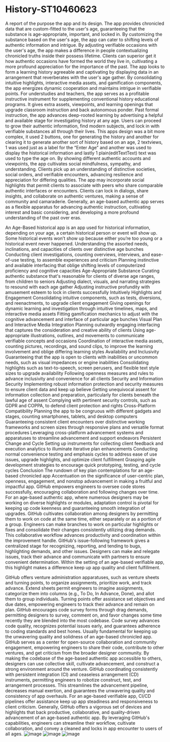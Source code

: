 # History-ST10460623
A report of the purpose the app and its design.
The app provides chronicled data that are custom-fitted to the user's age, guaranteeing that the substance is age-appropriate, important, and locked in. By customizing the substance based on the user's age, the app can cater to shifting levels of authentic information and intrigue.
By adjusting verifiable occasions with the user's age, the app makes a difference in people contextualizing chronicled truths inside their possess lifetime. Clients can superior get it how authentic occasions have formed the world they live in, cultivating a more profound appreciation for the importance of the past.
The app looks to form a learning history agreeable and captivating by displaying data in an arrangement that reverberates with the user's age gather. By consolidating intuitive highlights, interactive media assets, and gamification components, the app energizes dynamic cooperation and maintains intrigue in verifiable points.
For understudies and teachers, the app serves as a profitable instructive instrument for supplementing conventional history educational programs. It gives extra assets, viewpoints, and learning openings that upgrade classroom instruction and back autonomous ponder.
Past formal instruction, the app advances deep-rooted learning by advertising a helpful and available stage for investigating history at any age. Users can proceed to grow their authentic information, find modern subjects, and lock in with verifiable substances all through their lives.
This apps design was a bit more complex, it used 2 buttons, one for generating the history and another for clearing it to generate another sort of history based on an age, 2 textviews, 1 was used just as a label for the “Enter Age” and another was used to display the historical information and lastly 1 plain(editTextText) text was used to type the age on. 
By showing different authentic accounts and viewpoints, the app cultivates social mindfulness, sympathy, and understanding. Clients pick up an understanding of distinctive societies, social orders, and verifiable encounters, advancing resilience and appreciation for differing qualities. 
The app may incorporate social highlights that permit clients to associate with peers who share comparable authentic interfaces or encounters. Clients can lock in dialogs, share insights, and collaborate on authentic ventures, making a sense of community and camaraderie.
Generally, an age-based authentic app serves as a flexible apparatus for advancing authentic instruction, cultivating interest and basic considering, and developing a more profound understanding of the past over eras. 

An Age-Based historical app is an app used for historical information, depending on your age, a certain historical person or event will show up. Some historical events won’t show up because either you’re too young or a historical event never happened.
Understanding the assorted needs, inclinations, and capacities of clients over distinctive age bunches
Conducting client investigations, counting overviews, interviews, and ease-of-use testing, to assemble experiences and criticism
Planning instinctive and available interfacing that oblige shifting levels of computerized proficiency and cognitive capacities
Age-Appropriate Substance
Curating authentic substance that's reasonable for clients of diverse age ranges, from children to seniors
Adjusting dialect, visuals, and narrating strategies to resound with each age gather
Adjusting instructive profundity with amusement esteem to lock in clients successfully
Intuitively Highlights and Engagement
Consolidating intuitive components, such as tests, diversions, and reenactments, to upgrade client engagement
Giving openings for dynamic learning and investigation through intuitive timelines, maps, and interactive media assets
Fitting gamification mechanics to adjust with the cognitive advancement and interface of particular age bunches
Visual Plan and Interactive Media Integration
Planning outwardly engaging interfacing that captures the consideration and creative ability of clients
Using age-appropriate illustrations, outlines, and movements to communicate verifiable concepts and occasions
Coordination of interactive media assets, counting pictures, recordings, and sound clips, to improve the learning involvement and oblige differing learning styles
Availability and Inclusivity
Guaranteeing that the app is open to clients with inabilities or uncommon needs, such as visual impedances or engine inabilities
Consolidating highlights such as text-to-speech, screen perusers, and flexible text style sizes to upgrade availability
Following openness measures and rules to advance inclusivity and convenience for all clients
Security and Information Security
Implementing robust information protection and security measures to ensure client data and keep up believe
Getting unequivocal assent for information collection and preparation, particularly for clients beneath the lawful age of assent
Complying with pertinent security controls, such as GDPR and COPPA, to defend client protection and rights
Cross-Platform Compatibility
Planning the app to be congruous with different gadgets and stages, counting smartphones, tablets, and desktop computers
Guaranteeing consistent client encounters over distinctive working frameworks and screen sizes through responsive plans and versatile format procedures
Leveraging cross-platform advancement systems and apparatuses to streamline advancement and support endeavors
Persistent Change and Cycle
Setting up instruments for collecting client feedback and execution analytics to illuminate iterative plan enhancements
Conducting normal convenience testing and emphasis cycles to address ease of use issues, upgrade highlights, and optimize client fulfillment
Grasping agile development strategies to encourage quick prototyping, testing, and cycle cycles
Conclusion
The rundown of key plan contemplations for an age-based chronicled app
Accentuation on the significance of user-centric plan, openness, engagement, and nonstop advancement in making a fruitful and impactful app.
GitHub empowers engineers to oversee code stores successfully, encouraging collaboration and following changes over time. For an age-based authentic app, where numerous designers may be working on diverse highlights or modules, adaptation control is pivotal for keeping up code keenness and guaranteeing smooth integration of upgrades.
GitHub cultivates collaboration among designers by permitting them to work on code at the same time, either separately or as a portion of a group. Engineers can make branches to work on particular highlights or fixes and consolidate their changes consistently utilizing drag demands. This collaborative workflow advances productivity and coordination within the improvement handle.
GitHub's issue-following framework gives a centralized stage for recognizing, reporting, and tending to bugs, highlighting demands, and other issues. Designers can make and relegate issues, track their advance and communicate with partners to ensure convenient determination. Within the setting of an age-based verifiable app, this highlight makes a difference keep up app quality and client fulfillment.

GitHub offers venture administration apparatuses, such as venture sheets and turning points, to organize assignments, prioritize work, and track advance. Extend sheets permit engineers to imagine assignments, categorize them into columns (e.g., To Do, In Advance, Done), and allot them to group individuals. Turning points offer assistance set objectives and due dates, empowering engineers to track their advance and remain on plan.
GitHub encourages code survey forms through drag demands, permitting designers to survey, comment on, and favor changes some time recently they are blended into the most codebase. Code survey advances code quality, recognizes potential issues early, and guarantees adherence to coding standards and best hones. Usually fundamental for keeping up the unwavering quality and solidness of an age-based chronicled app.
GitHub serves as a center for open-source collaboration and community engagement, empowering engineers to share their code, contribute to other ventures, and get criticism from the broader designer community.  By making the codebase of the age-based authentic app accessible to others, designers can use collective skill, cultivate advancement, and construct a strong environment around the venture.
GitHub coordinating consistently with persistent integration (CI) and ceaseless arrangement (CD) instruments, permitting engineers to robotize construct, test, and arrangement processes. This streamlines the advancement pipeline, decreases manual exertion, and guarantees the unwavering quality and consistency of app overhauls. For an age-based verifiable app, CI/CD pipelines offer assistance keep up app steadiness and responsiveness to client criticism.
Generally, GitHub offers a vigorous set of devices and highlights that back productive, collaborative, and quality-driven advancement of an age-based authentic app. By leveraging GitHub's capabilities, engineers can streamline their workflow, cultivate collaboration, and convey a cleaned and locks in app encounter to users of all ages.
![image](https://github.com/AletheaEsau/History-ST10460623/assets/167463829/337b111f-809d-4d77-842b-0e51a88729cc) ![image](https://github.com/AletheaEsau/History-ST10460623/assets/167463829/dff62162-0099-481b-aab8-d1f1cb076e7c) ![image](https://github.com/AletheaEsau/History-ST10460623/assets/167463829/ef1023f2-4937-49c4-ade4-c07f9c265767)



